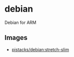 # debian
Debian for ARM

## Images

- [pistacks/debian:stretch-slim](https://hub.docker.com/r/pistacks/debian)

